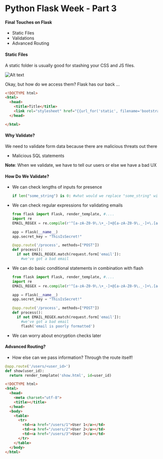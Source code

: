 # Python Flask Week - Part 3
#### Final Touches on Flask
- Static Files
- Validations
- Advanced Routing

#### Static Files
A static folder is usually good for stashing your CSS and JS files.

![Alt text](static.png)

Okay, but how do we access them? Flask has our back ...
```html
<!DOCTYPE html>
<html>
  <head>
    <title>Title</title>
    <link rel="stylesheet" href="{{url_for('static', filename='bootstrap.css')}}">
  </head>

</html>
```
#### Why Validate?
We need to validate form data because there are malicious threats out there
  - Malicious SQL statements

<b>Note</b>: When we validate, we have to tell our users or else we have a bad UX

#### How Do We Validate?
- We can check lengths of inputs for presence

  ```python
  if len("some_string") is 0: #what would we replace "some_string" with?
  ```

- We can check regular expressions for validating emails

  ```python
  from flask import Flask, render_template, #....
  import re
  EMAIL_REGEX = re.compile(r'^[a-zA-Z0-9\.\+_-]+@[a-zA-Z0-9\._-]+\.[a-zA-Z]*$')

  app = Flask(__name__)
  app.secret_key = "ThisIsSecret!"

  @app.route('/process', methods=["POST"])
  def process():
    if not EMAIL_REGEX.match(request.form['email']):
      #we've got a bad email
  ```

- We can do basic conditional statements in combination with flash

  ```python
  from flask import Flask, render_template, #....
  import re
  EMAIL_REGEX = re.compile(r'^[a-zA-Z0-9\.\+_-]+@[a-zA-Z0-9\._-]+\.[a-zA-Z]*$')

  app = Flask(__name__)
  app.secret_key = "ThisIsSecret!"

  @app.route('/process', methods=["POST"])
  def process():
    if not EMAIL_REGEX.match(request.form['email']):
      #we've got a bad email
      flash('email is poorly formatted')
  ```
- We can worry about encryption checks later

#### Advanced Routing?
- How else can we pass information? Through the route itself!
```python
@app.route('/users/<user_id>')
def show(user_id):
  return render_template('show.html', id=user_id)
```

```html
<!DOCTYPE html>
<html>
  <head>
    <meta charset="utf-8">
    <title></title>
  </head>
  <body>
    <table>
      <tr>
        <td><a href="/users/1">User 1</a></td>
        <td><a href="/users/2">User 2</a></td>
        <td><a href="/users/3">User 3</a></td>
      </tr>
    </table>
  </body>
</html>
```
